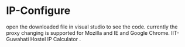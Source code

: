 IP-Configure
============
open the downloaded file in visual studio to see the code.
currently the proxy changing is supported for Mozilla and IE and Google Chrome.
IIT-Guwahati Hostel IP Calculator .
